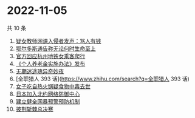 # 2022-11-05

共 10 条

<!-- BEGIN ZHIHUSEARCH -->
<!-- 最后更新时间 Sat Nov 05 2022 01:13:15 GMT+0800 (China Standard Time) -->
1. [疑女教师网课入侵者发声：骂人有钱](https://www.zhihu.com/search?q=疑女教师网课入侵者发声：骂人有钱)
1. [鄂尔多斯通告称无论何时生命至上](https://www.zhihu.com/search?q=鄂尔多斯通告称无论何时生命至上)
1. [官方回应杭州地铁女乘客爬行](https://www.zhihu.com/search?q=官方回应杭州地铁女乘客爬行)
1. [《个人养老金实施办法》发布](https://www.zhihu.com/search?q=《个人养老金实施办法》发布)
1. [无期迷途瑰异奇妙夜](https://www.zhihu.com/search?q=无期迷途瑰异奇妙夜)
1. [全职猎人 393 话](https://www.zhihu.com/search?q=全职猎人 393 话)
1. [女子吃自热火锅疑食物中毒去世](https://www.zhihu.com/search?q=女子吃自热火锅疑食物中毒去世)
1. [日本加入北约网络防御中心](https://www.zhihu.com/search?q=日本加入北约网络防御中心)
1. [建立健全网暴预警预防机制](https://www.zhihu.com/search?q=建立健全网暴预警预防机制)
1. [披荆斩棘总决赛](https://www.zhihu.com/search?q=披荆斩棘总决赛)
<!-- END ZHIHUSEARCH -->
